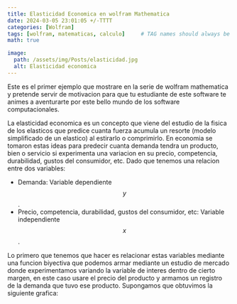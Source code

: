 ```yaml
---
title: Elasticidad Economica en wolfram Mathematica
date: 2024-03-05 23:01:05 +/-TTTT
categories: [Wolfram]
tags: [wolfram, matematicas, calculo]     # TAG names should always be lowercase
math: true

image:
  path: /assets/img/Posts/elasticidad.jpg
  alt: Elasticidad economica
---
```


Este es el primer ejemplo que mostrare en la serie de wolfram mathematica y pretende servir de motivacion para que tu estudiante de este software te animes a aventurarte por este bello mundo de los software computacionales. 

La elasticidad economica es un concepto que viene del estudio de la fisica de los elasticos que predice cuanta fuerza acumula un resorte (modelo simplificado de un elastico) al estirarlo o comprimirlo. En economia se tomaron estas ideas para predecir cuanta demanda tendra un producto, bien o servicio si experimenta una variacion en su precio, competencia, durabilidad, gustos del consumidor, etc. Dado que tenemos una relacion entre dos variables: 

- Demanda: Variable dependiente $$y$$.
- Precio, competencia, durabilidad, gustos del consumidor, etc: Variable independiente $$x$$.

Lo primero que tenemos que hacer es relacionar estas variables mediante una funcion biyectiva que podemos armar mediante un estudio de mercado donde experimentamos variando la variable de interes dentro de cierto margen, en este caso usare el precio del producto y armamos un registro de la demanda que tuvo ese producto. Supongamos que obtuvimos la siguiente grafica:

